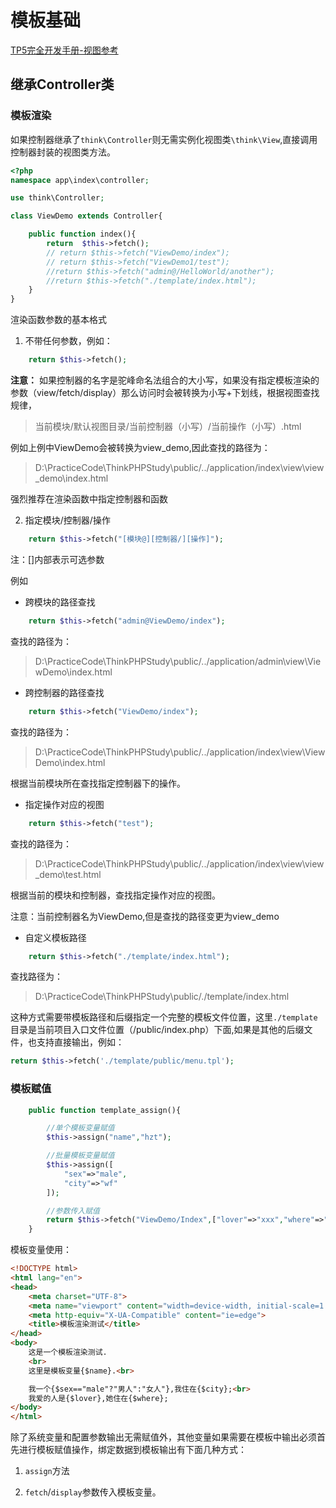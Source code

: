 # 模板基础

[TP5完全开发手册-视图参考](https://www.kancloud.cn/manual/thinkphp5/118113)


## 继承Controller类

### 模板渲染

如果控制器继承了`think\Controller`则无需实例化视图类`\think\View`,直接调用控制器封装的视图类方法。


```php
<?php
namespace app\index\controller;

use think\Controller;

class ViewDemo extends Controller{

	public function index(){
		return  $this->fetch();
		// return $this->fetch("ViewDemo/index");
		// return $this->fetch("ViewDemo1/test");
		//return $this->fetch("admin@/HelloWorld/another");
		//return $this->fetch("./template/index.html");
	}
}
```

渲染函数参数的基本格式
1. 不带任何参数，例如：

```php
	return $this->fetch();
```

**注意：**
 如果控制器的名字是驼峰命名法组合的大小写，如果没有指定模板渲染的参数（view/fetch/display）那么访问时会被转换为小写+下划线，根据视图查找规律，
> 当前模块/默认视图目录/当前控制器（小写）/当前操作（小写）.html

例如上例中ViewDemo会被转换为view_demo,因此查找的路径为：
> D:\PracticeCode\ThinkPHPStudy\public/../application/index\view\view_demo\index.html

强烈推荐在渲染函数中指定控制器和函数

2. 指定模块/控制器/操作
```php
	return $this->fetch("[模块@][控制器/][操作]");
```

注：[]内部表示可选参数

例如

* 跨模块的路径查找

```php
	return $this->fetch("admin@ViewDemo/index");
```

查找的路径为：
> D:\PracticeCode\ThinkPHPStudy\public/../application/admin\view\ViewDemo\index.html

* 跨控制器的路径查找

```php
	return $this->fetch("ViewDemo/index");
```

查找的路径为：
> D:\PracticeCode\ThinkPHPStudy\public/../application/index\view\ViewDemo\index.html

根据当前模块所在查找指定控制器下的操作。

* 指定操作对应的视图

```php
	return $this->fetch("test");
```
查找的路径为：
> D:\PracticeCode\ThinkPHPStudy\public/../application/index\view\view_demo\test.html

根据当前的模块和控制器，查找指定操作对应的视图。

注意：当前控制器名为ViewDemo,但是查找的路径变更为view_demo

* 自定义模板路径

```php
	return $this->fetch("./template/index.html");
```

查找路径为：
> D:\PracticeCode\ThinkPHPStudy\public/./template/index.html


这种方式需要带模板路径和后缀指定一个完整的模板文件位置，这里`./template`目录是当前项目入口文件位置（/public/index.php）下面,如果是其他的后缀文件，也支持直接输出，例如：
```php
return $this->fetch('./template/public/menu.tpl');
```


### 模板赋值

```php
	public function template_assign(){

		//单个模板变量赋值
		$this->assign("name","hzt");

		//批量模板变量赋值
		$this->assign([
			"sex"=>"male",
			"city"=>"wf"	
		]);

		//参数传入赋值
		return $this->fetch("ViewDemo/Index",["lover"=>"xxx","where"=>"yyy"]);
	}
```

模板变量使用：

```html
<!DOCTYPE html>
<html lang="en">
<head>
	<meta charset="UTF-8">
	<meta name="viewport" content="width=device-width, initial-scale=1.0">
	<meta http-equiv="X-UA-Compatible" content="ie=edge">
	<title>模板渲染测试</title>
</head>
<body>
	这是一个模板渲染测试.
	<br>
	这里是模板变量{$name}.<br>

	我一个{$sex=="male"?"男人":"女人"},我住在{$city};<br>
	我爱的人是{$lover},她住在{$where};
</body>
</html>
```
除了系统变量和配置参数输出无需赋值外，其他变量如果需要在模板中输出必须首先进行模板赋值操作，绑定数据到模板输出有下面几种方式：

1. `assign`方法

2. `fetch`/`display`参数传入模板变量。






